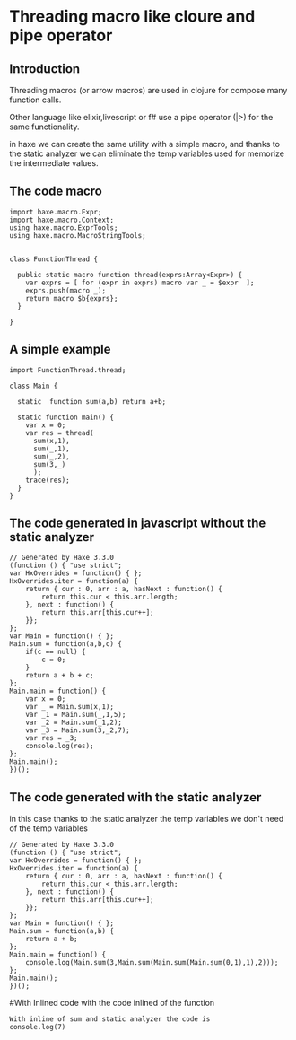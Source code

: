 [tags]: / "pipe,macro,thread,operator,clojure"

# Threading macro like cloure and pipe operator

## Introduction

Threading macros (or arrow macros) are used in clojure for compose many function calls.


Other language like elixir,livescript or f# use a pipe operator (|>) for the same functionality.


in haxe we can create the same utility with a simple macro, and thanks to the static analyzer we can eliminate the temp variables 
used for memorize the intermediate values.

## The code macro

```
import haxe.macro.Expr;
import haxe.macro.Context;
using haxe.macro.ExprTools;
using haxe.macro.MacroStringTools;


class FunctionThread {

  public static macro function thread(exprs:Array<Expr>) {
    var exprs = [ for (expr in exprs) macro var _ = $expr  ];
    exprs.push(macro _);
    return macro $b{exprs};
  }

}
```

## A simple example

```
import FunctionThread.thread;

class Main {

  static  function sum(a,b) return a+b;

  static function main() {
    var x = 0;
    var res = thread(
      sum(x,1),
      sum(_,1),
      sum(_,2),
      sum(3,_)
      );
    trace(res);
  }
}
```

## The code generated in javascript without the static analyzer

```
// Generated by Haxe 3.3.0
(function () { "use strict";
var HxOverrides = function() { };
HxOverrides.iter = function(a) {
    return { cur : 0, arr : a, hasNext : function() {
        return this.cur < this.arr.length;
    }, next : function() {
        return this.arr[this.cur++];
    }};
};
var Main = function() { };
Main.sum = function(a,b,c) {
    if(c == null) {
        c = 0;
    }
    return a + b + c;
};
Main.main = function() {
    var x = 0;
    var _ = Main.sum(x,1);
    var _1 = Main.sum(_,1,5);
    var _2 = Main.sum(_1,2);
    var _3 = Main.sum(3,_2,7);
    var res = _3;
    console.log(res);
};
Main.main();
})();
```
## The code generated with the static analyzer
in this case thanks to the static analyzer the temp variables 
we don't need of the temp variables

```
// Generated by Haxe 3.3.0
(function () { "use strict";
var HxOverrides = function() { };
HxOverrides.iter = function(a) {
	return { cur : 0, arr : a, hasNext : function() {
		return this.cur < this.arr.length;
	}, next : function() {
		return this.arr[this.cur++];
	}};
};
var Main = function() { };
Main.sum = function(a,b) {
	return a + b;
};
Main.main = function() {
	console.log(Main.sum(3,Main.sum(Main.sum(Main.sum(0,1),1),2)));
};
Main.main();
})();
```

#With Inlined code 
with the code inlined of the function

```
With inline of sum and static analyzer the code is
console.log(7)
```

